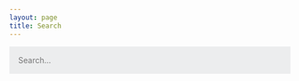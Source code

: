 ```yaml
---
layout: page
title: Search
---
```


<style>
    #search-container {
        max-width: 100%;
    }

    input[type=text] {
        font-size: normal;
        outline: none;
        padding: 1rem;
        background: rgb(236, 237, 238);
        width: 100%;
        -webkit-appearance: none;
        font-family: inherit;
        font-size: 100%;
        border: none;
    }

    #results-container {
        margin: .5rem 0;
    }
</style>

<!-- Html Elements for Search -->
<div id="search-container">
    <input type="text" id="search-input" placeholder="Search...">
    <ol id="results-container"></ol>
</div>

<!-- Script pointing to search-script.js -->
<script src="/search.js" type="text/javascript"></script>

<!-- Configuration -->
<script type="text/javascript">
    SimpleJekyllSearch({
        searchInput: document.getElementById('search-input'),
        resultsContainer: document.getElementById('results-container'),
        json: '/search.json',
        searchResultTemplate: '<li><a href="{url}" title="{desc}">{title}</a></li>',
        noResultsText: 'No results found',
        limit: 10,
        fuzzy: false,
        exclude: ['Welcome']
    })
</script>